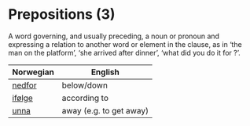 # Prepositions (3)

A word governing, and usually preceding, a noun or pronoun and expressing a relation to another word or element in the clause, as in ‘the man on the platform’, ‘she arrived after dinner’, ‘what did you do it for ?’.

| Norwegian | English |
| --- | --- |
| [nedfor](https://www.ordnett.no/search?language=no&phrase=nedfor) | below/down |
| [ifølge](https://www.ordnett.no/search?language=no&phrase=ifølge) | according to |
| [unna](https://www.ordnett.no/search?language=no&phrase=unna) | away (e.g. to get away) |

